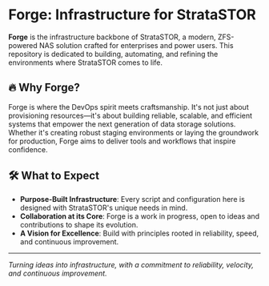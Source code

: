 # Forge: Infrastructure for StrataSTOR

**Forge** is the infrastructure backbone of StrataSTOR, a modern, ZFS-powered NAS solution crafted for enterprises and power users. This repository is dedicated to building, automating, and refining the environments where StrataSTOR comes to life.

## 🔥 Why Forge?

Forge is where the DevOps spirit meets craftsmanship. It's not just about provisioning resources—it's about building reliable, scalable, and efficient systems that empower the next generation of data storage solutions. Whether it's creating robust staging environments or laying the groundwork for production, Forge aims to deliver tools and workflows that inspire confidence.

## 🛠️ What to Expect

- **Purpose-Built Infrastructure**: Every script and configuration here is designed with StrataSTOR's unique needs in mind.
- **Collaboration at its Core**: Forge is a work in progress, open to ideas and contributions to shape its evolution.
- **A Vision for Excellence**: Build with principles rooted in reliability, speed, and continuous improvement.

---

_Turning ideas into infrastructure, with a commitment to reliability, velocity, and continuous improvement._

